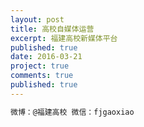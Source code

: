 ```yaml
---
layout: post
title: 高校自媒体运营
excerpt: 福建高校新媒体平台
published: true
date: 2016-03-21
project: true
comments: true
published: true
---
```

```html
微博：@福建高校 微信：fjgaoxiao
```

